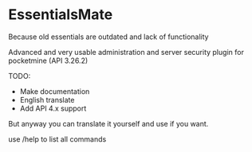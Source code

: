 # EssentialsMate

Because old essentials are outdated and lack of functionality

Advanced and very usable administration and server security plugin for pocketmine (API 3.26.2) 

TODO:


* Make documentation
* English translate
* Add API 4.x support

But anyway you can translate it yourself and use if you want.

use /help to list all commands
